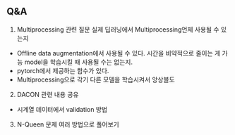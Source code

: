 ## Q&A
1. Multiprocessing 관련 질문
  실제 딥러닝에서 Multiprocessing언제 사용될 수 있는지
  - Offline data augmentation에서 사용될 수 있다. 시간을 비약적으로 줄이는 게 가능
  model을 학습시킬 때 사용될 수는 없는지.
  - pytorch에서 제공하는 함수가 있다.
  - Multiprocessing으로 각기 다른 모델을 학습시켜서 앙상블도 

2. DACON 관련 내용 공유
  - 시계열 데이터에서 validation 방법

3. N-Queen 문제 여러 방법으로 풀어보기

